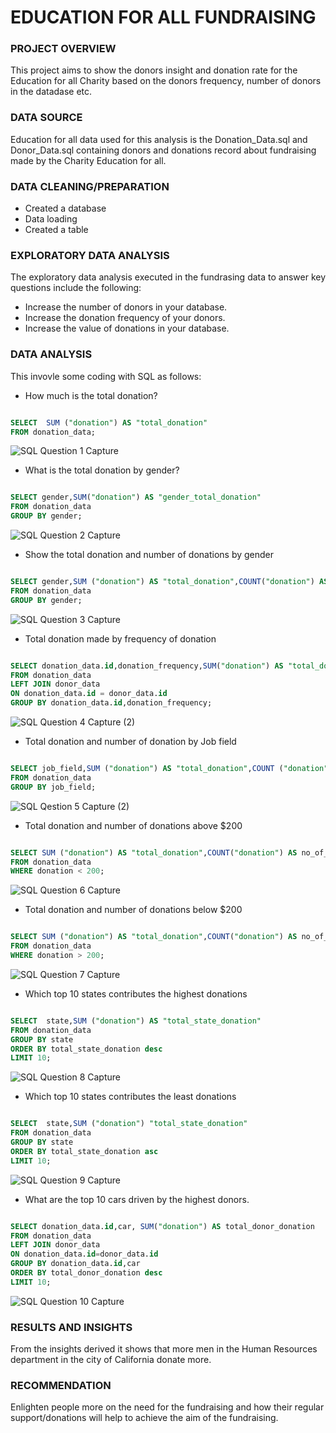 # EDUCATION FOR ALL FUNDRAISING

### PROJECT OVERVIEW

This project aims to show the donors insight and donation rate for the Education for all Charity based on the donors frequency, number of donors in the datadase etc.

### DATA SOURCE

Education for all data used for this analysis is the Donation_Data.sql and Donor_Data.sql containing donors and donations record about fundraising made by the Charity Education for all.

### DATA CLEANING/PREPARATION

- Created a database
- Data loading
- Created a table

### EXPLORATORY DATA ANALYSIS

The exploratory data analysis executed in the fundrasing data to answer key questions include the following:
- Increase the number of donors in your database.
- Increase the donation frequency of your donors.
- Increase the value of donations in your database.

### DATA ANALYSIS

This invovle some coding with SQL as follows:
- How much is the total donation?

``` sql

SELECT  SUM ("donation") AS "total_donation" 
FROM donation_data;

```
  
![SQL Question 1 Capture](https://github.com/marrieth/FUNDRAISING/assets/138234128/8b3abe5d-aca3-4479-82dd-2f782611b849)


- What is the total donation by gender?

``` sql

SELECT gender,SUM("donation") AS "gender_total_donation"
FROM donation_data
GROUP BY gender;

```


![SQL Question 2 Capture](https://github.com/marrieth/FUNDRAISING/assets/138234128/61ab4ecb-7ca8-4d94-86e9-f3ebe72cf4be)


- Show the total donation and number of donations
    by gender

``` sql

SELECT gender,SUM ("donation") AS "total_donation",COUNT("donation") AS "no_of_donation"
FROM donation_data
GROUP BY gender;

```



![SQL Question 3 Capture](https://github.com/marrieth/FUNDRAISING/assets/138234128/ca109170-4a6a-4be8-9cfc-4b10d076511a)

- Total donation made by frequency of donation

``` sql

SELECT donation_data.id,donation_frequency,SUM("donation") AS "total_donation"
FROM donation_data
LEFT JOIN donor_data
ON donation_data.id = donor_data.id
GROUP BY donation_data.id,donation_frequency;

```


![SQL Question 4 Capture (2)](https://github.com/marrieth/FUNDRAISING/assets/138234128/3099b445-9ad2-44c2-9902-3cdddfab4de4)

- Total donation and number of donation by Job field

``` sql

SELECT job_field,SUM ("donation") AS "total_donation",COUNT ("donation") AS "no_of_donation"
FROM donation_data
GROUP BY job_field;

```


![SQL Qestion 5 Capture (2)](https://github.com/marrieth/FUNDRAISING/assets/138234128/7526138d-597c-4992-8bf2-4fb741262bc4)


- Total donation and number of donations above
    $200

``` sql

SELECT SUM ("donation") AS "total_donation",COUNT("donation") AS no_of_donation
FROM donation_data
WHERE donation < 200;

```


![SQL Question 6 Capture](https://github.com/marrieth/FUNDRAISING/assets/138234128/833eee85-f4e2-4d4f-b105-a95536c2860f)


- Total donation and number of donations below
   $200

``` sql

SELECT SUM ("donation") AS "total_donation",COUNT("donation") AS no_of_donation
FROM donation_data
WHERE donation > 200;

```


![SQL Question 7 Capture](https://github.com/marrieth/FUNDRAISING/assets/138234128/d24267db-6db5-47df-ae93-3b81fac1b824)

- Which top 10 states contributes the highest
   donations

``` sql

SELECT  state,SUM ("donation") AS "total_state_donation"
FROM donation_data
GROUP BY state
ORDER BY total_state_donation desc
LIMIT 10;

```


![SQL Question 8 Capture](https://github.com/marrieth/FUNDRAISING/assets/138234128/710a37f7-e9c1-4b55-920a-e3b59fdc1932)

- Which top 10 states contributes the least donations

``` sql

SELECT  state,SUM ("donation") "total_state_donation"
FROM donation_data
GROUP BY state
ORDER BY total_state_donation asc
LIMIT 10;

```


![SQL Question 9 Capture](https://github.com/marrieth/FUNDRAISING/assets/138234128/53679d57-9ac5-444c-bdaf-192ef43ac250)


- What are the top 10 cars driven by the highest
   donors.

``` sql

SELECT donation_data.id,car, SUM("donation") AS total_donor_donation
FROM donation_data
LEFT JOIN donor_data
ON donation_data.id=donor_data.id
GROUP BY donation_data.id,car
ORDER BY total_donor_donation desc
LIMIT 10;

```


![SQL Question 10 Capture](https://github.com/marrieth/FUNDRAISING/assets/138234128/76c329d6-ef9c-4953-8709-1d936720a253)



### RESULTS AND INSIGHTS

From the insights derived it shows that more men in the Human Resources department in the city of California donate more.

### RECOMMENDATION

Enlighten people more on the need for the fundraising and how their regular support/donations will help to achieve the aim of the fundraising.
